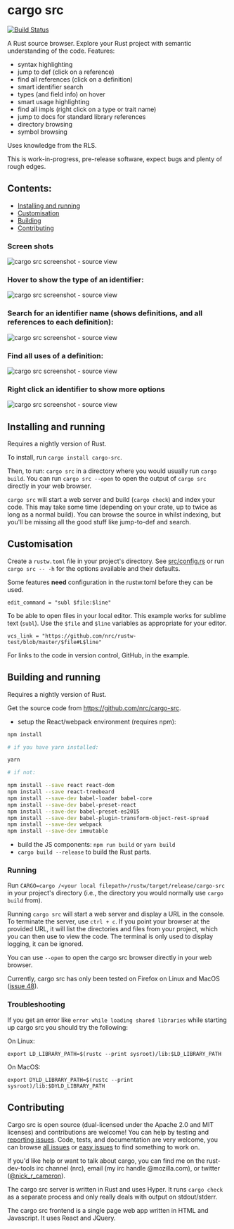 # cargo src

[![Build Status](https://travis-ci.org/nrc/cargo-src.svg?branch=master)](https://travis-ci.org/nrc/cargo-src)

A Rust source browser. Explore your Rust project with semantic understanding of
the code. Features:

* syntax highlighting
* jump to def (click on a reference)
* find all references (click on a definition)
* smart identifier search
* types (and field info) on hover
* smart usage highlighting
* find all impls (right click on a type or trait name)
* jump to docs for standard library references
* directory browsing
* symbol browsing

Uses knowledge from the RLS.

This is work-in-progress, pre-release software, expect bugs and plenty of rough
edges.

## Contents:

* [Installing and running](#installing)
* [Customisation](#customisation)
* [Building](#building)
* [Contributing](#contributing)

### Screen shots

![cargo src screenshot - source view](overview.png)

### Hover to show the type of an identifier:

![cargo src screenshot - source view](type-on-hover.png)

### Search for an identifier name (shows definitions, and all references to each definition):

![cargo src screenshot - source view](ident-search.png)

### Find all uses of a definition:

![cargo src screenshot - source view](find-all-uses.png)

### Right click an identifier to show more options

![cargo src screenshot - source view](right-click.png)


## Installing and running

Requires a nightly version of Rust.

To install, run `cargo install cargo-src`.

Then, to run: `cargo src` in a directory where you would usually run `cargo build`.
You can run `cargo src --open` to open the output of `cargo src` directly in your
web browser.

`cargo src` will start a web server and build (`cargo check`) and index your code.
This may take some time (depending on your crate, up to twice as long as a normal
build). You can browse the source in whilst indexing, but you'll be missing all
the good stuff like jump-to-def and search.


## Customisation

Create a `rustw.toml` file in your project's directory. See [src/config.rs](src/config.rs)
or run `cargo src -- -h` for the options available and their defaults.

Some features **need** configuration in the rustw.toml before they can be
used.

```
edit_command = "subl $file:$line"
```

To be able to open files in your local editor. This example works for sublime
text (`subl`). Use the `$file` and `$line` variables as appropriate for your
editor.

```
vcs_link = "https://github.com/nrc/rustw-test/blob/master/$file#L$line"
```

For links to the code in version control, GitHub, in the example.


## Building and running

Requires a nightly version of Rust.

Get the source code from https://github.com/nrc/cargo-src.

* setup the React/webpack environment (requires npm):
```sh
npm install

# if you have yarn installed:

yarn

# if not:

npm install --save react react-dom
npm install --save react-treebeard
npm install --save-dev babel-loader babel-core
npm install --save-dev babel-preset-react
npm install --save-dev babel-preset-es2015
npm install --save-dev babel-plugin-transform-object-rest-spread
npm install --save-dev webpack
npm install --save-dev immutable
```
* build the JS components: `npm run build` or `yarn build`
* `cargo build --release` to build the Rust parts.

### Running

Run `CARGO=cargo /<your local filepath>/rustw/target/release/cargo-src` in your
project's directory (i.e., the directory you would normally use `cargo build`
from).

Running `cargo src` will start a web server and display a URL in the console. To
terminate the server, use `ctrl + c`. If you point your browser at the provided
URL, it will list the directories and files from your project, which you can then
use to view the code. The terminal is only used to display logging, it can
be ignored.

You can use `--open` to open the cargo src browser directly in your web browser.

Currently, cargo src has only been tested on Firefox on Linux and MacOS
([issue 48](https://github.com/nrc/cargo-src/issues/48)).


### Troubleshooting

If you get an error like `error while loading shared libraries` while starting
up cargo src you should try the following:

On Linux:

```
export LD_LIBRARY_PATH=$(rustc --print sysroot)/lib:$LD_LIBRARY_PATH
```

On MacOS:

```
export DYLD_LIBRARY_PATH=$(rustc --print sysroot)/lib:$DYLD_LIBRARY_PATH
```

## Contributing

Cargo src is open source (dual-licensed under the Apache 2.0 and MIT licenses)
and contributions are welcome! You can help by testing and
[reporting issues](https://github.com/nrc/cargo-src/issues/new). Code, tests, and
documentation are very welcome, you can browse [all issues](https://github.com/nrc/cargo-src/issues)
or [easy issues](https://github.com/nrc/cargo-src/issues?q=is%3Aopen+is%3Aissue+label%3Aeasy)
to find something to work on.

If you'd like help or want to talk about cargo, you can find me on the
rust-dev-tools irc channel (nrc), email (my irc handle @mozilla.com), or
twitter ([@nick_r_cameron](https://twitter.com/nick_r_cameron)).

The cargo src server is written in Rust and uses Hyper. It runs `cargo check` as
a separate process and only really deals with output on stdout/stderr.

The cargo src frontend is a single page web app written in HTML and Javascript. It
uses React and JQuery.
